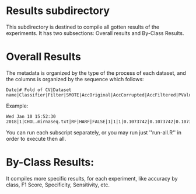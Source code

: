 # Results subdirectory
This subdirectory is destined to compile all gotten results of the experiments. It has two subsections: Overall results and By-Class Results. 

# Overall Results
The metadata is organized by the type of the process of each dataset, and the columns is organized by the sequence which follows:

```
Date|# Fold of CV|Dataset name|Classifier|Filter|SMOTE|AccOriginal|AccCorrupted|AccFiltered|PValueOriginal|PValueCorrupted|PValueFiltered|
```

Example:

```
Wed Jan 10 15:52:30 2018|1|CHOL.mirnaseq.txt|RF|HARF|FALSE|1|1|1|0.1073742|0.1073742|0.1073742|
```

You can run each subscript separately, or you may run just ''run-all.R'' in order to execute then all.

# By-Class Results:
It compiles more specific results, for each experiment, like accuracy by class, F1 Score, Specificity, Sensitivity, etc.
